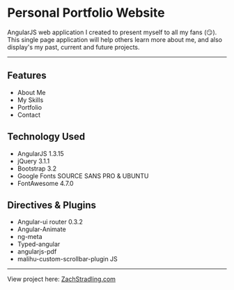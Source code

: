 # Personal Portfolio Website

AngularJS web application I created to present myself to all my fans (:smirk:). This single page application will help others learn more about me, and also display's my past, current and future projects.
***
## Features
- About Me
- My Skills
- Portfolio
- Contact

## Technology Used
- AngularJS 1.3.15
- jQuery 3.1.1
- Bootstrap 3.2
- Google Fonts SOURCE SANS PRO & UBUNTU
- FontAwesome 4.7.0 

## Directives & Plugins
- Angular-ui router 0.3.2
- Angular-Animate
- ng-meta
- Typed-angular
- angularjs-pdf
- malihu-custom-scrollbar-plugin JS

***
View project here: [ZachStradling.com](https://www.zachstradling.com) 